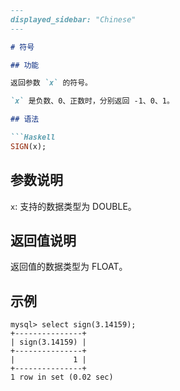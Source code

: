 ```markdown
---
displayed_sidebar: "Chinese"
---

# 符号

## 功能

返回参数 `x` 的符号。

`x` 是负数、0、正数时，分别返回 -1、0、1。

## 语法

```Haskell
SIGN(x);
```

## 参数说明

`x`: 支持的数据类型为 DOUBLE。

## 返回值说明

返回值的数据类型为 FLOAT。

## 示例

```Plain Text
mysql> select sign(3.14159);
+---------------+
| sign(3.14159) |
+---------------+
|             1 |
+---------------+
1 row in set (0.02 sec)
```